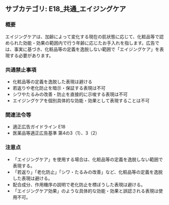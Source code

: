 ## サブカテゴリ: E18_共通_エイジングケア

### 概要
エイジングケアは、加齢によって変化する現在の肌状態に応じて、化粧品等で認められた効能・効果の範囲内で行う年齢に応じたお手入れを指します。広告では、事実に基づき、化粧品等の定義を逸脱しない範囲で「エイジングケア」を表現する必要があります。

### 共通禁止事項
- 化粧品等の定義を逸脱した表現は避ける
- 若返りや老化防止を暗示・保証する表現は不可
- シワやたるみの改善・防止を直接的に示唆する表現は不可
- エイジングケアを個別具体的な効能・効果として表現することは不可

### 関連法令等
- 適正広告ガイドライン E18
- 医薬品等適正広告基準 第4の3（1）、3（2）

### 注意点
- 「エイジングケア」を使用する場合は、化粧品等の定義を逸脱しない範囲で表現する。
- 「若返り」「老化防止」「シワ・たるみの改善」など、化粧品等の定義を逸脱した表現は避ける。
- 配合成分、作用機序の説明で老化防止を標ぼうした表現は避ける。
- 「エイジングケア効果」のような具体的な効能・効果と誤認される表現は使用不可。

